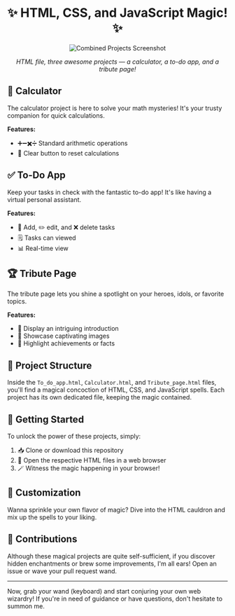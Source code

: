 <h1 align="center">✨ HTML, CSS, and JavaScript Magic! ✨</h1>

<p align="center">
  <img src="https://github.com/kaviyac26/OIBSIP/assets/130381040/d6b8f0ec-8951-4e9a-8974-45a457add0a1" alt="Combined Projects Screenshot">
</p>

<p align="center">
  <em>HTML file, three awesome projects — a calculator, a to-do app, and a tribute page!</em>
</p>

## 🧮 Calculator

The calculator project is here to solve your math mysteries! It's your trusty companion for quick calculations.

**Features:**
- ➕➖✖️➗ Standard arithmetic operations
- 🔄 Clear button to reset calculations

## ✅ To-Do App

Keep your tasks in check with the fantastic to-do app! It's like having a virtual personal assistant.

**Features:**
- 📝 Add, ✏️ edit, and ❌ delete tasks
- 🗒️ Tasks can viewed 
- 📊 Real-time view

## 🏆 Tribute Page

The tribute page lets you shine a spotlight on your heroes, idols, or favorite topics.

**Features:**
- 📜 Display an intriguing introduction
- 📸 Showcase captivating images
- 🏅 Highlight achievements or  facts

## 📁 Project Structure

Inside the `To_do_app.html`, `Calculator.html`, and `Tribute_page.html` files, you'll find a magical concoction of HTML, CSS, and JavaScript spells. Each project has its own dedicated file, keeping the magic contained.

## 🚀 Getting Started

To unlock the power of these projects, simply:
1. 📥 Clone or download this repository
2. 👀 Open the respective HTML files in a web browser
3. 🪄 Witness the magic happening in your browser!

## 🎨 Customization

Wanna sprinkle your own flavor of magic? Dive into the HTML cauldron and mix up the spells to your liking.

## 🎩 Contributions

Although these magical projects are quite self-sufficient, if you discover hidden enchantments or brew some improvements, I'm all ears! Open an issue or wave your pull request wand.

---

Now, grab your wand (keyboard) and start conjuring your own web wizardry! If you're in need of guidance or have questions, don't hesitate to summon me.
